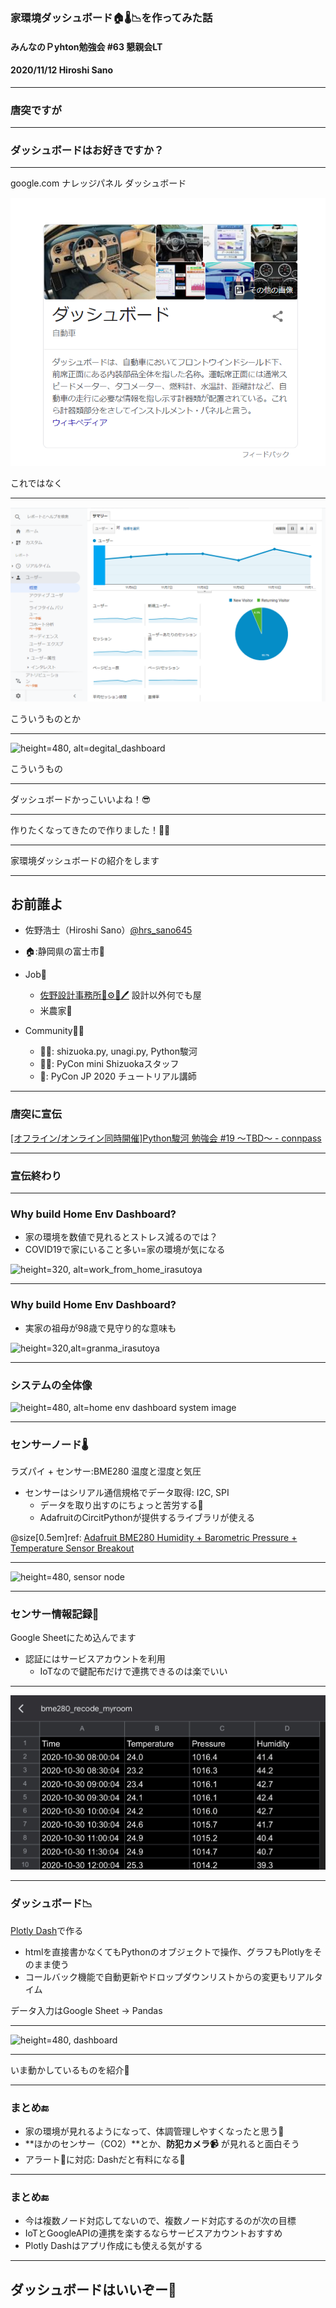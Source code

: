 ### 家環境ダッシュボード🏠🌡️📉を作ってみた話

#### みんなのＰyhton勉強会 #63 懇親会LT

#### 2020/11/12 Hiroshi Sano

---

### 唐突ですが

---

### ダッシュボードはお好きですか？

---

google.com ナレッジパネル ダッシュボード

![自動車とかではなく](20201112_stapy_63/img/car_dashborad_by_googlesearch.png)

これではなく


---

![デジタルのほう](20201112_stapy_63/img/degital_dashborad.png)

こういうものとか

---

![height=480, alt=degital_dashboard](https://upload.wikimedia.org/wikipedia/commons/thumb/8/8d/Opsview_Monitor_6.0_Dashboard.jpg/800px-Opsview_Monitor_6.0_Dashboard.jpg)

こういうもの

---

ダッシュボードかっこいいよね！😎

---

作りたくなってきたので作りました！🔧🔨

---

家環境ダッシュボードの紹介をします


---

## お前誰よ

- 佐野浩士（Hiroshi Sano）[@hrs_sano645](https://twitter.com/hrs_sano645)
- 🏠:静岡県の富士市🗻

- Job💼
  - [佐野設計事務所🚗⚙️📏🖊️](https://sano-design.info) 設計以外何でも屋
  - 米農家🌾

- Community🧑‍💻
  - 🗻🐍: shizuoka.py, unagi.py, Python駿河
  - 🗻🐍: PyCon mini Shizuokaスタッフ
  - 🐍: PyCon JP 2020 チュートリアル講師

---

### 唐突に宣伝

[[オフライン/オンライン同時開催]Python駿河 勉強会 #19 ～TBD～ - connpass](https://py-suruga.connpass.com/event/192889/)

---

### 宣伝終わり

---

### Why build Home Env Dashboard?

- 家の環境を数値で見れるとストレス減るのでは？
- COVID19で家にいること多い=家の環境が気になる

![height=320, alt=work_from_home_irasutoya](https://1.bp.blogspot.com/-jlHonWZdPp0/Xq5vQuVPQrI/AAAAAAABYtI/S0mjN1WK-wEJBBSS2M6xTEhEmVjM5mUwwCEwYBhgL/s1600/shigoto_zaitaku_cat_man.png)

---

### Why build Home Env Dashboard?

- 実家の祖母が98歳で見守り的な意味も

![height=320,alt=granma_irasutoya](https://4.bp.blogspot.com/-E5SFXjWPayU/WR6ns-9naMI/AAAAAAABEVw/d2cE-VM_B_AnQp3PHoFIG8esHWmBB6YXgCLcB/s800/keirou_obaachan_smile2.png)

---

### システムの全体像

![height=480, alt=home env dashboard system image](https://docs.google.com/drawings/d/e/2PACX-1vQfSWRWP7uD7ffXyjrEStTYVhyFakLvQ0pREvuE8n5v0iceLlHyska3toXvUdRfhh7v_se6CTvm6DBO/pub?w=960&amp;h=720)

---

### センサーノード🌡️

ラズパイ + センサー:BME280 温度と湿度と気圧

- センサーはシリアル通信規格でデータ取得: I2C, SPI
  - データを取り出すのにちょっと苦労する🥺
  - AdafruitのCircitPythonが提供するライブラリが使える

@size[0.5em]ref: [Adafruit BME280 Humidity + Barometric Pressure + Temperature Sensor Breakout](https://learn.adafruit.com/adafruit-bme280-humidity-barometric-pressure-temperature-sensor-breakout/python-circuitpython-test)

---

![height=480, sensor node](https://docs.google.com/drawings/d/e/2PACX-1vTYhZg5yz9pLjrt0OJQ87xG396d-8jKKyUwIAPZ2MMy9Nv3SgaTOINHsHpFXwocK1gXgcgxRkSwHP9Q/pub?w=960&amp;h=720)

---

### センサー情報記録📝

Google Sheetにため込んでます

- 認証にはサービスアカウントを利用
  - IoTなので鍵配布だけで連携できるのは楽でいい
  
---

![height=480, sensor_recode](./20201112_stapy_63/img/sensor_recode_gsheet.JPG)

---

### ダッシュボード📉

[Plotly Dash](https://dash.plotly.com/)で作る

- htmlを直接書かなくてもPythonのオブジェクトで操作、グラフもPlotlyをそのまま使う
- コールバック機能で自動更新やドロップダウンリストからの変更もリアルタイム

データ入力はGoogle Sheet -> Pandas

---

![height=480, dashboard](https://docs.google.com/drawings/d/e/2PACX-1vThEcyEPO9SzCVYEpL0WCAZ4Ceou004nnlmlYci07FiQKklRLvgLDLilj0ipzY30cdp_NcBYhY0Jde7/pub?w=960&amp;h=720)

---

いま動かしているものを紹介🧐

---

### まとめ🔚

- 家の環境が見れるようになって、体調管理しやすくなったと思う💪
- **ほかのセンサー（CO2）**とか、**防犯カメラ📹** が見れると面白そう
- アラート🚨に対応: Dashだと有料になる💸

---

### まとめ🔚

- 今は複数ノード対応してないので、複数ノード対応するのが次の目標
- IoTとGoogleAPIの連携を楽するならサービスアカウントおすすめ
- Plotly Dashはアプリ作成にも使える気がする

---

## ダッシュボードはいいぞー🥳

